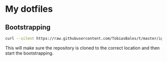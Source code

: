 # My dotfiles

## Bootstrapping
```sh
curl --silent https://raw.githubusercontent.com/TobiasBales/t/master/ignite.sh | bash
```

This will make sure the repository is cloned to the correct location and then start the bootstrapping.
